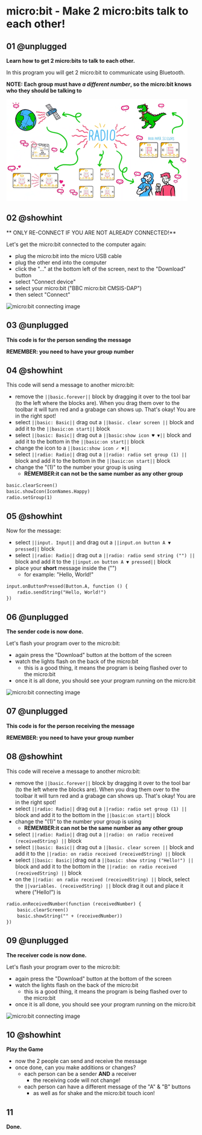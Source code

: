 # micro:bit - Make 2 micro:bits talk to each other!

## 01 @unplugged

**Learn how to get 2 micro:bits to talk to each other.**

In this program you will get 2 micro:bit to communicate using Bluetooth.

**NOTE: Each group must have *a different number*, so the micro:bit knows who they should be talking to**

![micro:bit adding game](https://raw.githubusercontent.com/Mr-Coxall/Microbit-Christmas-Decoration/master/docs/static/micro_bit_radio.png)

## 02 @showhint

** ONLY RE-CONNECT IF YOU ARE NOT ALREADY CONNECTED!**

Let's get the micro:bit connected to the computer again:
- plug the micro:bit into the micro USB cable
- plug the other end into the computer
- click the "..." at the bottom left of the screen, next to the "Download" button
- select "Connect device"
- select your micro:bit ("BBC micro:bit CMSIS-DAP")
- then select "Connect"

![micro:bit connecting image](https://raw.githubusercontent.com/Mr-Coxall/Microbit-Christmas-Decoration/master/docs/static/pair.png)

## 03 @unplugged

**This code is for the person sending the message**

**REMEMBER: you need to have your group number**

## 04 @showhint

This code will send a message to another micro:bit:
- remove the ``||basic.forever||`` block by dragging it over to the tool bar (to the left where the blocks are). When you drag them over to the toolbar it will turn red and a grabage can shows up. That's okay! You are in the right spot!
- select ``||basic: Basic||`` drag out a ``||basic. clear screen ||`` block and add it to the ``||basic:on start||`` block
- select ``||basic: Basic||`` drag out a ``||basic:show icon ♥ ▼||`` block and add it to the bottom in the ``||basic:on start||`` block
- change the icon to a ``||basic:show icon ✓ ▼||``
- select ``||radio: Radio||`` drag out a ``||radio: radio set group (1) ||`` block and add it to the bottom in the ``||basic:on start||`` block
- change the "(1)" to the number your group is using
  - **REMEMBER:it can not be the same number as any other group**

```blocks
basic.clearScreen()
basic.showIcon(IconNames.Happy)
radio.setGroup(1)
```

## 05 @showhint

Now for the message:
- select ``||input. Input||`` and drag out a ``||input.on button A ▼ pressed||`` block
- select ``||radio: Radio||`` drag out a ``||radio: radio send string ("") ||`` block and add it to the ``||input.on button A ▼ pressed||`` block
- place your **short** message inside the ("")
  - for example: "Hello, World!"

```blocks
input.onButtonPressed(Button.A, function () {
    radio.sendString("Hello, World!")
})
```

## 06 @unplugged

**The sender code is now done.**

Let's flash your program over to the micro:bit:
- again press the "Download" button at the bottom of the screen
- watch the lights flash on the back of the micro:bit
    - this is a good thing, it means the program is being flashed over to the micro:bit
- once it is all done, you should see your program running on the micro:bit

![micro:bit connecting image](https://raw.githubusercontent.com/Mr-Coxall/Microbit-Christmas-Decoration/master/docs/static/pair.png)

## 07 @unplugged

**This code is for the person receiving the message**

**REMEMBER: you need to have your group number**

## 08 @showhint

This code will receive a message to another micro:bit:
- remove the ``||basic.forever||`` block by dragging it over to the tool bar (to the left where the blocks are). When you drag them over to the toolbar it will turn red and a grabage can shows up. That's okay! You are in the right spot!
- select ``||radio: Radio||`` drag out a ``||radio: radio set group (1) ||`` block and add it to the bottom in the ``||basic:on start||`` block
- change the "(1)" to the number your group is using
  - **REMEMBER:it can not be the same number as any other group**
- select ``||radio: Radio||`` drag out a ``||radio: on radio received (receivedString) ||`` block
- select ``||basic: Basic||`` drag out a ``||basic. clear screen ||`` block and add it to the ``||radio: on radio received (receivedString) ||`` block
- select ``||basic: Basic||``drag out a ``||basic: show string ("Hello!") ||`` block and add it to the bottom in the ``||radio: on radio received (receivedString) ||`` block
- on the ``||radio: on radio received (receivedString) ||`` block, select the ``||variables. (receivedString) ||`` block drag it out and place it where ("Hello!") is

```blocks
radio.onReceivedNumber(function (receivedNumber) {
    basic.clearScreen()
    basic.showString("" + (receivedNumber))
})
```

## 09 @unplugged

**The receiver code is now done.**

Let's flash your program over to the micro:bit:
- again press the "Download" button at the bottom of the screen
- watch the lights flash on the back of the micro:bit
    - this is a good thing, it means the program is being flashed over to the micro:bit
- once it is all done, you should see your program running on the micro:bit

![micro:bit connecting image](https://raw.githubusercontent.com/Mr-Coxall/Microbit-Christmas-Decoration/master/docs/static/pair.png)

## 10 @showhint

**Play the Game**

- now the 2 people can send and receive the message
- once done, can you make additions or changes?
  - each person can be a sender **AND** a receiver
    - the receiving code will not change!
  - each person can have a different message of the "A" & "B" buttons
    - as well as for shake and the micro:bit touch icon!

## 11

**Done.**
